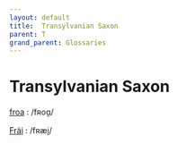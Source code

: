 ```yaml
---
layout: default
title:  Transylvanian Saxon
parent: T
grand_parent: Glossaries
---
```


# Transylvanian Saxon


[froa](https://en.wiktionary.org/wiki/?curid=7851730)
: /fʀoɑ̯/

[Fräi](https://en.wiktionary.org/wiki/?curid=7851712)
: /fʀæi̯/

